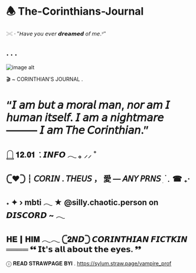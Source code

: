 # 🕭 The-Corinthians-Journal
𓏵 · ″𝘏𝘢𝘷𝘦 𝘺𝘰𝘶 𝘦𝘷𝘦𝘳 𝙙𝙧𝙚𝙖𝙢𝙚𝙙 𝘰𝘧 𝘮𝘦.ᐣ″
## . . .
![image alt](https://github.com/Corintheuss/The-Corinthians-Journal/blob/1fa349b3ca3e4a5a922fbdb7451192dc1fc7c208/the-sandman-universe-nightmare-country-the-glass-house-1-1.png)

🎬 ~ CORINTHIAN'S JOURNAL . 
# “𝘐 𝘢𝘮 𝘣𝘶𝘵 𝘢 𝘮𝘰𝘳𝘢𝘭 𝘮𝘢𝘯, 𝘯𝘰𝘳 𝘢𝘮 𝘐 𝘩𝘶𝘮𝘢𝘯 𝘪𝘵𝘴𝘦𝘭𝘧. 𝘐 𝘢𝘮 𝘢 𝘯𝘪𝘨𝘩𝘵𝘮𝘢𝘳𝘦 ——— 𝘐 𝘢𝘮 𝘛𝘩𝘦 𝘊𝘰𝘳𝘪𝘯𝘵𝘩𝘪𝘢𝘯.”



  𓉸  𝟏𝟐.𝟎𝟏  ݁  .       𝙄𝙉𝙁𝙊  𓂃    ｡ ⸝⸝ ˚
  -----------------------------------------
𓊆❤︎𓊇 ┆ 𝘊𝘖𝘙𝘐𝘕 . 𝘛𝘏𝘌𝘜𝘚   ，  愛   —  𝘈𝘕𝘠 𝘗𝘙𝘕𝘚 ִ ࣪﹒☎︎ ₊‧
-
˖   ✦  ›  mbti 𓂃 ★ @silly.chaotic.person on 𝘿𝙄𝙎𝘾𝙊𝙍𝘿 ~ 𓂃
-
𝐇𝐄┃𝐇𝐈𝐌 𓂃𓂃 𓊆𝟐𝙉𝘿𓊇 𝘾𝙊𝙍𝙄𝙉𝙏𝙃𝙄𝘼𝙉 𝙁𝙄𝘾𝙏𝙆𝙄𝙉 ════ ❛❛ 𝗜𝘁'𝘀 𝗮𝗹𝗹 𝗮𝗯𝗼𝘂𝘁 𝘁𝗵𝗲 𝗲𝘆𝗲𝘀. ❜❜
-
ⓘ  𝐑𝐄𝐀𝐃 𝐒𝐓𝐑𝐀𝐖𝐏𝐀𝐆𝐄 𝐁𝐘𝐈 . https://sylum.straw.page/vampire_prof
